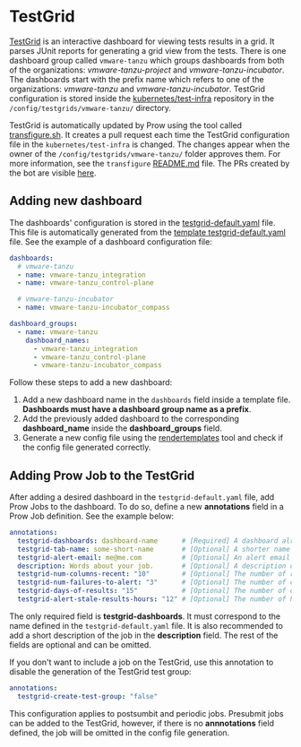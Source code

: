 # TestGrid

[TestGrid](https://testgrid.k8s.io) is an interactive dashboard for viewing tests results in a grid. It parses JUnit reports for generating a grid view from the tests.
There is one dashboard group called `vmware-tanzu` which groups dashboards from both of the organizations: *vmware-tanzu-project* and *vmware-tanzu-incubator*. The dashboards start with the prefix name which refers to one of the organizations: *vmware-tanzu* and *vmware-tanzu-incubator*.
TestGrid configuration is stored inside the [kubernetes/test-infra](https://github.com/kubernetes/test-infra/tree/master/config/testgrids/vmware-tanzu) repository in the `/config/testgrids/vmware-tanzu/` directory.

TestGrid is automatically updated by Prow using the tool called [transfigure.sh](https://github.com/kubernetes/test-infra/tree/master/testgrid/cmd/transfigure).
It creates a pull request each time the TestGrid configuration file in the `kubernetes/test-infra` is changed. The changes appear when the owner of the `/config/testgrids/vmware-tanzu/` folder approves them. For more information, see the `transfigure` [README.md](https://github.com/kubernetes/test-infra/blob/master/testgrid/cmd/transfigure/README.md) file.
The PRs created by the bot are visible [here](https://github.com/kubernetes/test-infra/pulls?q=is%3Apr+%22Update+TestGrid+for+vmware-tanzu).

## Adding new dashboard

The dashboards' configuration is stored in the [testgrid-default.yaml](https://github.com/vmware-tanzu-project/test-infra/tree/main/prow/testgrid-default.yaml) file.
This file is automatically generated from the [template testgrid-default.yaml](https://github.com/vmware-tanzu-project/test-infra/blob/main/templates/templates/testgrid-default.yaml) file. See the example of a dashboard configuration file:
```yaml
dashboards:
  # vmware-tanzu
  - name: vmware-tanzu_integration
  - name: vmware-tanzu_control-plane

  # vmware-tanzu-incubator
  - name: vmware-tanzu-incubator_compass

dashboard_groups:
  - name: vmware-tanzu
    dashboard_names:
      - vmware-tanzu_integration
      - vmware-tanzu_control-plane
      - vmware-tanzu-incubator_compass
```
Follow these steps to add a new dashboard:

1. Add a new dashboard name in the `dashboards` field inside a template file. **Dashboards must have a dashboard group name as a prefix**.
2. Add the previously added dashboard to the corresponding **dashboard_name** inside the **dashboard_groups** field.
3. Generate a new config file using the [rendertemplates](https://github.com/vmware-tanzu-project/test-infra/tree/main/development/tools/cmd/rendertemplates) tool and check if the config file generated correctly.

## Adding Prow Job to the TestGrid

After adding a desired dashboard in the `testgrid-default.yaml` file, add Prow Jobs to the dashboard. To do so, define a new **annotations** field in a Prow Job definition. See the example below:
```yaml
annotations:
  testgrid-dashboards: dashboard-name      # [Required] A dashboard already defined in a config.yaml.
  testgrid-tab-name: some-short-name       # [Optional] A shorter name for the tab. If omitted, just uses the job name.
  testgrid-alert-email: me@me.com          # [Optional] An alert email that will be applied to the tab created in the first dashboard specified in testgrid-dashboards.
  description: Words about your job.       # [Optional] A description of your job. If omitted, only the job name is used.
  testgrid-num-columns-recent: "10"        # [Optional] The number of runs in a row that can be omitted before the run is considered stale. The default value is 10.
  testgrid-num-failures-to-alert: "3"      # [Optional] The number of continuous failures before sending an email. The default value is 3.
  testgrid-days-of-results: "15"           # [Optional] The number of days for which the results are visible. The default value is 15.
  testgrid-alert-stale-results-hours: "12" # [Optional] The number of hours that pass with no results after which the email is sent. The default value is 12.
```

The only required field is **testgrid-dashboards**. It must correspond to the name defined in the `testgrid-default.yaml` file. It is also recommended to add a short description of the job in the **description** field.
The rest of the fields are optional and can be omitted.

If you don't want to include a job on the TestGrid, use this annotation to disable the generation of the TestGrid test group:
```yaml
annotations:
  testgrid-create-test-group: "false"
```

This configuration applies to postsumbit and periodic jobs. Presubmit jobs can be added to the TestGrid, however, if there is no **annnotations** field defined, the job will be omitted in the config file generation.
